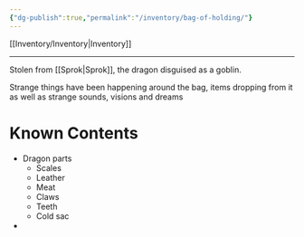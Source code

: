 ```yaml
---
{"dg-publish":true,"permalink":"/inventory/bag-of-holding/"}
---
```


[[Inventory/Inventory\|Inventory]]

---
Stolen from [[Sprok\|Sprok]], the dragon disguised as a goblin.

Strange things have been happening around the bag, items dropping from it as well as strange sounds, visions and dreams


# Known Contents

- Dragon parts
	- Scales
	- Leather
	- Meat
	- Claws
	- Teeth
	- Cold sac
- 